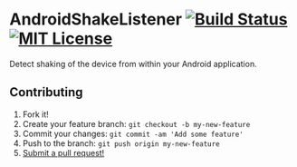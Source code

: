 AndroidShakeListener [![Build Status](https://travis-ci.org/rbonestell/AndroidShakeListener.svg?branch=development)](https://travis-ci.org/rbonestell/AndroidShakeListener) [![MIT License](http://img.shields.io/badge/license-MIT-blue.svg)](https://raw.githubusercontent.com/rbonestell/AndroidShakeListener/master/LICENSE)
====================

Detect shaking of the device from within your Android application.

## Contributing

1. Fork it!
2. Create your feature branch: `git checkout -b my-new-feature`
3. Commit your changes: `git commit -am 'Add some feature'`
4. Push to the branch: `git push origin my-new-feature`
5. [Submit a pull request!](https://github.com/rbonestell/AndroidShakeListener/pull/new/master)
